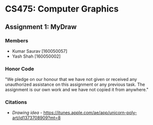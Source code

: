 # CS475: Computer Graphics
## Assignment 1: MyDraw

### Members
* Kumar Saurav [160050057]
* Yash Shah [160050002]

### Honor Code
"We pledge on our honour that we have not given or received any unauthorized assistance on this assignment or any previous task. The assignment is our own work and we have not copied it from anywhere."

### Citations
* *Drawing idea* - https://itunes.apple.com/ae/app/unicorn-poly-art/id1373708909?mt=8